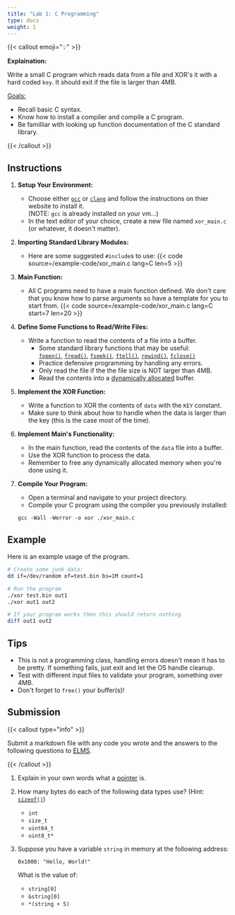 ```yaml
---
title: "Lab 1: C Programming"
type: docs
weight: 1
---
```


{{< callout emoji="💡" >}}

**Explaination:**

Write a small C program which reads data from a file and XOR's it with a hard
coded `key`. It should exit if the file is larger than 4MB.

<u>Goals:</u>

- Recall basic C syntax.
- Know how to install a compiler and compile a C program.
- Be familliar with looking up function documentation of the C standard library.

{{< /callout >}}

## Instructions

1. **Setup Your Environment:**

   - Choose either [`gcc`](https://gcc.gnu.org/) or
     [`clang`](https://clang.llvm.org/) and follow the instructions on thier
     website to install it. <br> (NOTE: `gcc` is already installed on your
     vm...)
   - In the text editor of your choice, create a new file named `xor_main.c` (or
     whatever, it doesn't matter).

1. **Importing Standard Library Modules:**

   - Here are some suggested `#include`s to use: {{< code
     source=/example-code/xor_main.c lang=C len=5 >}}

1. **Main Function:**

   - All C programs need to have a main function defined. We don't care that you
     know how to parse arguments so have a template for you to start from. {{<
     code source=/example-code/xor_main.c lang=C start=7 len=20 >}}

1. **Define Some Functions to Read/Write Files:**

   - Write a function to read the contents of a file into a buffer.
     - Some standard library functions that may be useful: <br>
       [`fopen()`](https://en.cppreference.com/w/c/io/fopen),
       [`fread()`](https://en.cppreference.com/w/c/io/fread),
       [`fseek()`](https://en.cppreference.com/w/c/io/fseek),
       [`ftell()`](https://en.cppreference.com/w/c/io/ftell),
       [`rewind()`](https://en.cppreference.com/w/c/io/rewind),
       [`fclose()`](https://en.cppreference.com/w/c/io/fclose)
     - Practice defensive programming by handling any errors.
     - Only read the file if the the file size is NOT larger than 4MB.
     - Read the contents into a
       [dynamically allocated](https://en.cppreference.com/w/c/memory/malloc)
       buffer.

1. **Implement the XOR Function:**

   - Write a function to XOR the contents of `data` with the `KEY` constant.
   - Make sure to think about how to handle when the data is larger than the key
     (this is the case most of the time).

1. **Implement Main's Functionality:**

   - In the main function, read the contents of the `data` file into a buffer.
   - Use the XOR function to process the data.
   - Remember to free any dynamically allocated memory when you're done using
     it.

1. **Compile Your Program:**

   - Open a terminal and navigate to your project directory.
   - Compile your C program using the compiler you previously installed:

   ```{filename=Bash}
   gcc -Wall -Werror -o xor ./xor_main.c
   ```

## Example

Here is an example usage of the program.

```sh {filename=Bash}
# Create some junk data:
dd if=/dev/random of=test.bin bs=1M count=1

# Run the program
./xor test.bin out1
./xor out1 out2

# If your program works then this should return nothing
diff out1 out2
```

## Tips

- This is not a programming class, handling errors doesn't mean it has to be
  pretty. If something fails, just exit and let the OS handle cleanup.
- Test with different input files to validate your program, something over 4MB.
- Don't forget to `free()` your buffer(s)!

## Submission

{{< callout type="info" >}}

Submit a markdown file with any code you wrote and the answers to the following
questions to [ELMS](https://umd.instructure.com/courses/1374508/assignments).

{{< /callout >}}

1. Explain in your own words what a
   [pointer](<https://en.wikipedia.org/wiki/Pointer_(computer_programming)>) is.

1. How many bytes do each of the following data types use? (Hint:
   [`sizeof()`](https://en.cppreference.com/w/c/language/sizeof))

   - `int`
   - `size_t`
   - `uint64_t`
   - `uint8_t*`

1. Suppose you have a variable `string` in memory at the following address:
   ```
   0x1000: "Hello, World!"
   ```
   What is the value of:
   - `string[0]`
   - `&string[0]`
   - `*(string + 5)`
